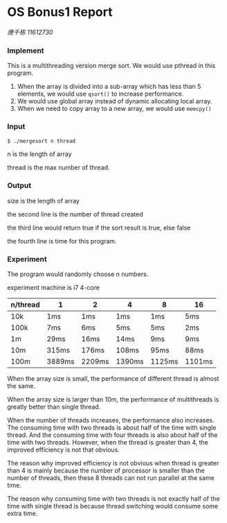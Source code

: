 # OS Bonus1 Report

*唐千栋 11612730*

### Implement

This is a multithreading version merge sort. We would use pthread in this program.

1. When the array is divided into a sub-array which has less than 5 elements, we would use `qsort()` to increase performance. 
2. We would use global array instead of dynamic allocating local array.
3. When we need to copy array to a new array, we would use `memcpy()`

### Input

```bash
$ ./mergesort n thread
```

n is the length of array

thread is the max number of thread.

### Output



size is the length of array

the second line is the number of thread created

the third line would return true if the sort result is true, else false

the fourth line is time for this program.

### Experiment

The program would randomly choose n numbers. 

experiment machine is i7 4-core

| n/thread | 1      | 2      | 4      | 8      | 16     |
| -------- | ------ | ------ | ------ | ------ | ------ |
| 10k      | 1ms    | 1ms    | 1ms    | 1ms    | 5ms    |
| 100k     | 7ms    | 6ms    | 5ms    | 5ms    | 2ms    |
| 1m       | 29ms   | 16ms   | 14ms   | 9ms    | 9ms    |
| 10m      | 315ms  | 176ms  | 108ms  | 95ms   | 88ms   |
| 100m     | 3889ms | 2209ms | 1390ms | 1125ms | 1101ms |

When the array size is small, the performance of different thread is almost the same.

When the array size is larger than 10m, the performance of multithreads is greatly better than single thread.

When the number of threads increases, the performance also increases. The consuming time with two threads is about half of the time with single thread. And the consuming time with four threads is also about half of the time with two threads. However, when the thread is greater than 4, the improved efficiency is not that obvious. 

The reason why improved efficiency is not obvious when thread is greater than 4 is mainly because the number of processor is smaller than the number of threads, then these 8 threads can not run parallel at the same time.

The reason why consuming time with two threads is not exactly half of the time with single thread is because thread switching would consume some extra time.
